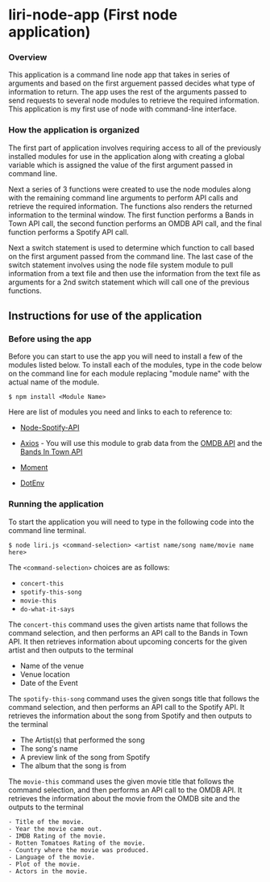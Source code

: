 # liri-node-app (First node application)

### Overview
This application is a command line node app that takes in series of arguments and based on the first arguement passed decides what type of information to return.  The app uses the rest of the arguments passed to send requests to several node modules to retrieve the required information.  This application is my first use of node with command-line interface.

### How the application is organized
The first part of application involves requiring access to all of the previously installed modules for use in the application along with creating a global variable which is assigned the value of the first argument passed in command line.  

Next a series of 3 functions were created to use the node modules along with the remaining command line arguments to perform API calls and retrieve the required information.  The functions also renders the returned information to the terminal window.  The first function performs a Bands in Town API call, the second function performs an OMDB API call, and the final function performs a Spotify API call.

Next a switch statement is used to determine which function to call based on the first argument passed from the command line.  The last case of the switch statement involves using the node file system module to pull information from a text file and then use the information from the text file as arguments for a 2nd switch statement which will call one of the previous functions.

## Instructions for use of the application
### Before using the app
Before you can start to use the app you will need to install a few of the modules listed below.  To install each of the modules, type in the code below on the command line for each module replacing "module name" with the actual name of the module.

`$ npm install <Module Name>`

Here are list of modules you need and links to each to reference to:
* [Node-Spotify-API](https://www.npmjs.com/package/node-spotify-api)
* [Axios](https://www.npmjs.com/package/axios) - You will use this module to grab data from the [OMDB API](http://www.omdbapi.com/) and the [Bands In Town API](http://www.artists.bandsintown.com/bandsintown-api)

* [Moment](https://www.npmjs.com/package/moment)
* [DotEnv](https://www.npmjs.com/package/dotenv)

### Running the application
To start the application you will need to type in the following code into the command line terminal.

`$ node liri.js <command-selection> <artist name/song name/movie name here>`

The `<command-selection>` choices are as follows:
- `concert-this`
- `spotify-this-song`
- `movie-this`
- `do-what-it-says`

The `concert-this` command uses the given artists name that follows the command selection, and then performs an API call to the Bands in Town API.  It then retrieves information about upcoming concerts for the given artist and then outputs to the terminal 

  - Name of the venue
  - Venue location
  - Date of the Event

The `spotify-this-song` command uses the given songs title that follows the command selection, and then performs an API call to the Spotify API.  It retrieves the information about the song from Spotify and then outputs to the terminal

  - The Artist(s) that performed the song
  - The song's name
  - A preview link of the song from Spotify
  - The album that the song is from

  The `movie-this` command uses the given movie title that follows the command selection, and then performs an API call to the OMDB API.  It retrieves the information about the movie from the OMDB site and the outputs to the terminal

    - Title of the movie.
    - Year the movie came out.
    - IMDB Rating of the movie.
    - Rotten Tomatoes Rating of the movie.
    - Country where the movie was produced.
    - Language of the movie.
    - Plot of the movie.
    - Actors in the movie.






